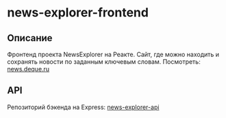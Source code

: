 # news-explorer-frontend

## Описание
Фронтенд проекта NewsExplorer на Реакте. Сайт, где можно находить и сохранять новости по заданным ключевым словам.
Посмотреть: [news.deque.ru](https://news.deque.ru/)
## API
Репозиторий бэкенда на Express: [news-explorer-api](https://github.com/maksim-shakhlin/news-explorer-api/)
